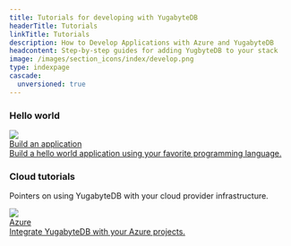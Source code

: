 ```yaml
---
title: Tutorials for developing with YugabyteDB
headerTitle: Tutorials
linkTitle: Tutorials
description: How to Develop Applications with Azure and YugabyteDB
headcontent: Step-by-step guides for adding YugbyteDB to your stack
image: /images/section_icons/index/develop.png
type: indexpage
cascade:
  unversioned: true
---
```


### Hello world

<div class="row">

  <div class="col-12 col-md-6 col-lg-12 col-xl-6">
    <a class="section-link icon-offset" href="build-apps/">
      <div class="head">
        <img class="icon" src="/images/section_icons/quick_start/sample_apps.png" aria-hidden="true" />
        <div class="title">Build an application</div>
      </div>
      <div class="body">
        Build a hello world application using your favorite programming language.
      </div>
    </a>
  </div>

</div>

### Cloud tutorials

Pointers on using YugabyteDB with your cloud provider infrastructure.

<div class="row">

  <div class="col-12 col-md-6 col-lg-12 col-xl-6">
    <a class="section-link icon-offset" href="azure/">
      <div class="head">
        <img class="icon" src="/images/tutorials/azure/azure-logo.png" aria-hidden="true" />
        <div class="title">Azure</div>
      </div>
      <div class="body">
        Integrate YugabyteDB with your Azure projects.
      </div>
    </a>
  </div>

</div>
